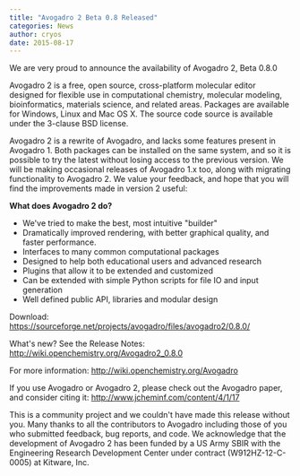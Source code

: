 ```yaml
---
title: "Avogadro 2 Beta 0.8 Released"
categories: News
author: cryos
date: 2015-08-17
---
```


We are very proud to announce the availability of Avogadro 2, Beta 0.8.0

Avogadro 2 is a free, open source, cross-platform molecular editor
designed for flexible use in computational chemistry, molecular
modeling, bioinformatics, materials science, and related
areas. Packages are available for Windows, Linux and Mac OS X. The
source code source is available under the 3-clause BSD license.

Avogadro 2 is a rewrite of Avogadro, and lacks some features present in Avogadro 1. Both packages can be installed on the same system, and so it is possible to try the latest without losing access to the previous version. We will be making occasional releases of Avogadro 1.x too, along with migrating functionality to Avogadro 2. We value your feedback, and hope that you will find the improvements made in version 2 useful:

**What does Avogadro 2 do?**

* We've tried to make the best, most intuitive "builder"
* Dramatically improved rendering, with better graphical quality, and
  faster performance.
* Interfaces to many common computational packages
* Designed to help both educational users and advanced research
* Plugins that allow it to be extended and customized
* Can be extended with simple Python scripts for file IO and input generation
* Well defined public API, libraries and modular design


Download: <https://sourceforge.net/projects/avogadro/files/avogadro2/0.8.0/>

What's new? See the Release Notes: <http://wiki.openchemistry.org/Avogadro2_0.8.0>

For more information: <http://wiki.openchemistry.org/Avogadro>

If you use Avogadro or Avogadro 2, please check out the Avogadro
paper, and consider citing it: <http://www.jcheminf.com/content/4/1/17>

This is a community project and we couldn't have made this release
without you. Many thanks to all the contributors to Avogadro including
those of you who submitted feedback, bug reports, and code. We
acknowledge that the development of Avogadro 2 has been funded by a US
Army SBIR with the Engineering Research Development Center under
contract (W912HZ-12-C-0005) at Kitware, Inc.
